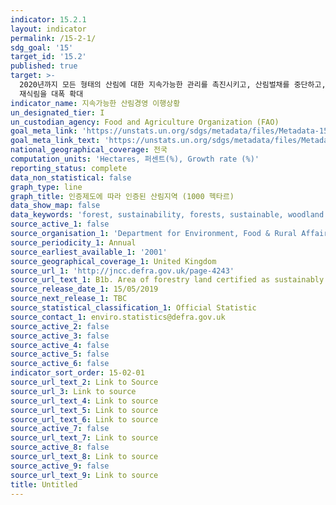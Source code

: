 ```yaml
---
indicator: 15.2.1
layout: indicator
permalink: /15-2-1/
sdg_goal: '15'
target_id: '15.2'
published: true
target: >-
  2020년까지 모든 형태의 산림에 대한 지속가능한 관리를 촉진시키고, 산림벌채를 중단하고, 황폐화된 산림을 복원하고 전 세계적으로 조림과
  재식림을 대폭 확대 
indicator_name: 지속가능한 산림경영 이행상황
un_designated_tier: I
un_custodian_agency: Food and Agriculture Organization (FAO)
goal_meta_link: 'https://unstats.un.org/sdgs/metadata/files/Metadata-15-02-01.pdf'
goal_meta_link_text: 'https://unstats.un.org/sdgs/metadata/files/Metadata-15-02-01.pdf'
national_geographical_coverage: 전국
computation_units: 'Hectares, 퍼센트(%), Growth rate (%)'
reporting_status: complete
data_non_statistical: false
graph_type: line
graph_title: 인증제도에 따라 인증된 산림지역 (1000 헥타르)
data_show_map: false
data_keywords: 'forest, sustainability, forests, sustainable, woodland'
source_active_1: false
source_organisation_1: 'Department for Environment, Food & Rural Affairs (Defra)'
source_periodicity_1: Annual
source_earliest_available_1: '2001'
source_geographical_coverage_1: United Kingdom
source_url_1: 'http://jncc.defra.gov.uk/page-4243'
source_url_text_1: B1b. Area of forestry land certified as sustainably managed
source_release_date_1: 15/05/2019
source_next_release_1: TBC
source_statistical_classification_1: Official Statistic
source_contact_1: enviro.statistics@defra.gov.uk
source_active_2: false
source_active_3: false
source_active_4: false
source_active_5: false
source_active_6: false
indicator_sort_order: 15-02-01
source_url_text_2: Link to Source
source_url_3: Link to source
source_url_text_4: Link to source
source_url_text_5: Link to source
source_url_text_6: Link to source
source_active_7: false
source_url_text_7: Link to source
source_active_8: false
source_url_text_8: Link to source
source_active_9: false
source_url_text_9: Link to source
title: Untitled
---
```

